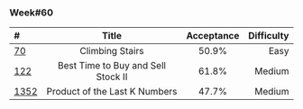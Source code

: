 
### Week#60

| # | Title | Acceptance | Difficulty
| :------------ |:---------------:| :-----:| -----:|
| [70](https://leetcode.com/problems/climbing-stairs/) | Climbing Stairs | 50.9% | Easy |
| [122](https://leetcode.com/problems/best-time-to-buy-and-sell-stock-ii/) | Best Time to Buy and Sell Stock II | 61.8% | Medium |
| [1352](https://leetcode.com/problems/product-of-the-last-k-numbers/) | Product of the Last K Numbers | 47.7% | Medium |
